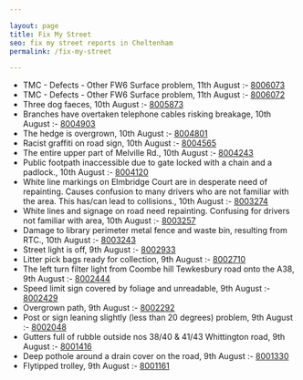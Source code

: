 ```yaml
---

layout: page
title: Fix My Street
seo: fix my street reports in Cheltenham
permalink: /fix-my-street

---
```


<!-- fix_marker starts -->

- TMC - Defects - Other FW6  Surface problem, 11th August :- [8006073](https://www.fixmystreet.com/report/8006073)
- TMC - Defects - Other FW6  Surface problem, 11th August :- [8006072](https://www.fixmystreet.com/report/8006072)
- Three dog faeces, 10th August :- [8005873](https://www.fixmystreet.com/report/8005873)
- Branches have overtaken telephone cables risking breakage, 10th August :- [8004903](https://www.fixmystreet.com/report/8004903)
- The hedge is overgrown, 10th August :- [8004801](https://www.fixmystreet.com/report/8004801)
- Racist graffiti on road sign, 10th August :- [8004565](https://www.fixmystreet.com/report/8004565)
- The entire upper part of Melville Rd., 10th August :- [8004243](https://www.fixmystreet.com/report/8004243)
- Public footpath inaccessible due to gate locked with a chain and a padlock., 10th August :- [8004120](https://www.fixmystreet.com/report/8004120)
- White line markings on Elmbridge Court are in desperate need of repainting. Causes confusion to many drivers who are not familiar with the area. This has/can lead to collisions., 10th August :- [8003274](https://www.fixmystreet.com/report/8003274)
- White lines and signage on road need repainting. Confusing for drivers not familiar with area, 10th August :- [8003257](https://www.fixmystreet.com/report/8003257)
- Damage to library perimeter metal fence and waste bin, resulting from RTC., 10th August :- [8003243](https://www.fixmystreet.com/report/8003243)
- Street light is off, 9th August :- [8002933](https://www.fixmystreet.com/report/8002933)
- Litter pick bags ready for collection, 9th August :- [8002710](https://www.fixmystreet.com/report/8002710)
- The left turn filter light from Coombe hill Tewkesbury road onto the A38, 9th August :- [8002444](https://www.fixmystreet.com/report/8002444)
- Speed limit sign covered by foliage and unreadable, 9th August :- [8002429](https://www.fixmystreet.com/report/8002429)
- Overgrown path, 9th August :- [8002292](https://www.fixmystreet.com/report/8002292)
- Post or sign leaning slightly (less than 20 degrees) problem, 9th August :- [8002048](https://www.fixmystreet.com/report/8002048)
- Gutters full of rubble outside nos 38/40 & 41/43 Whittington road, 9th August :- [8001416](https://www.fixmystreet.com/report/8001416)
- Deep pothole around a drain cover on the road, 9th August :- [8001330](https://www.fixmystreet.com/report/8001330)
- Flytipped trolley, 9th August :- [8001161](https://www.fixmystreet.com/report/8001161)

<!-- fix_marker ends -->